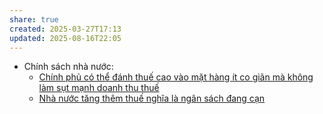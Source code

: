 ```yaml
---
share: true
created: 2025-03-27T17:13
updated: 2025-08-16T22:05
---
```

- Chính sách nhà nước: 
    - [Chính phủ có thể đánh thuế cao vào mặt hàng ít co giãn mà không làm sụt mạnh doanh thu thuế](../Kinh%20t%E1%BA%BF/Kinh%20t%E1%BA%BF%20h%C3%A0ng%20ho%C3%A1.%20Ti%E1%BB%81n%20t%E1%BB%87/Ch%C3%ADnh%20s%C3%A1ch%20nh%C3%A0%20n%C6%B0%E1%BB%9Bc/Ch%C3%ADnh%20ph%E1%BB%A7%20c%C3%B3%20th%E1%BB%83%20%C4%91%C3%A1nh%20thu%E1%BA%BF%20cao%20v%C3%A0o%20m%E1%BA%B7t%20h%C3%A0ng%20%C3%ADt%20co%20gi%C3%A3n%20m%C3%A0%20kh%C3%B4ng%20l%C3%A0m%20s%E1%BB%A5t%20m%E1%BA%A1nh%20doanh%20thu%20thu%E1%BA%BF.md)
    - [Nhà nước tăng thêm thuế nghĩa là ngân sách đang cạn](../Kinh%20t%E1%BA%BF/Kinh%20t%E1%BA%BF%20h%C3%A0ng%20ho%C3%A1.%20Ti%E1%BB%81n%20t%E1%BB%87/Ch%C3%ADnh%20s%C3%A1ch%20nh%C3%A0%20n%C6%B0%E1%BB%9Bc/Nh%C3%A0%20n%C6%B0%E1%BB%9Bc%20t%C4%83ng%20th%C3%AAm%20thu%E1%BA%BF%20ngh%C4%A9a%20l%C3%A0%20ng%C3%A2n%20s%C3%A1ch%20%C4%91ang%20c%E1%BA%A1n.md)


